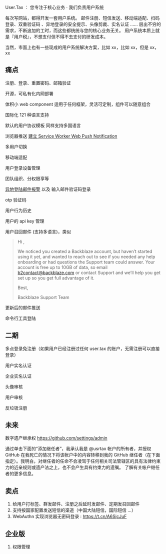 User.Tax ： 您专注于核心业务 · 我们负责用户系统

每次写网站，都得开发一套用户系统。
邮件注册、短信发送、移动端适配、扫码登录、双重验证码 、异地登录的安全提示、头像剪裁、实名认证 ……
层出不穷的需求，不断追加的工时，而这些都统统与您的核心业务无关。
用户系统本质上就是『用户税』，不想支付但不得不去支付的研发成本。

当然，市面上也有一些现成的用户系统解决方案，比如 xx，比如 xx，但是 xx，xx

## 痛点

注册、登录、重置密码、邮箱验证

开源，可私有化内网部署

体积小 web component 适用于任何框架，灵活可定制，组件可以随意组合

国际化 121 种语言支持

默认的用户协议模板 同样支持多国语言

浏览器推送 [建立 Service Worker Web Push Notification](https://t.cn/A6SJwV6C)

多用户切换

移动端适配

用户登录设备管理

团队组织、分权限享等

[异地登陆邮件报警](https://github.com/orgs/user-tax-dev/projects/1) 以及 输入邮件验证码登录 

otp 验证码

用户行为历史

用户的 api key 管理

用户召回邮件 (支持多语言)，类似

> Hi ,
>
> We noticed you created a Backblaze account, but haven’t started using it yet, and wanted to reach out to see if you needed any help onboarding or had questions the Support team could answer. Your account is free up to 10GB of data, so email b2contact@backblaze.com or contact Support and we’ll help you get set up so you get full advantage of it.
>
> Best,
>
> Backblaze Support Team

更新后的邮件推送

命令行工具登陆

## 二期

多点登录免注册（如果用户已经注册过任何 user.tax 的账户，无需注册可以直接登录）

用户实名认证

企业实名认证

头像审核

用户审核

反垃圾注册

## 未来

数字遗产继承权 https://github.com/settings/admin

通过单击下面的“添加继任者”，我承认我是 @usrtax 帐户的所有者，并授权 GitHub 在我死亡的情况下将该帐户中的内容转移到我的 GitHub 继任者（在下面指定）。我明白，对继任者的任命不会凌驾于任何相关司法管辖区的具有法律约束力的近亲规则或遗产法之上，也不会产生具有约束力的遗嘱。 了解有关帐户继任者的更多信息。

## 卖点

1. 给用户打标签、群发邮件、注册之后延时发邮件、定期发召回邮件
1. 支持按国家配置发送短信的渠道（中国大陆短信，国际短信 ...）
1. WebAuthn 实现浏览器无密码登录 : https://t.cn/A6SjcJuF

## 企业版

1. 权限管理
